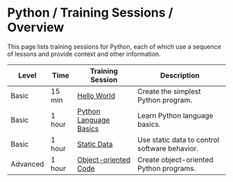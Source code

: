 # Python / Training Sessions / Overview #

This page lists training sessions for Python,
each of which use a sequence of lessons and provide context and other information.

| **Level** | **Time** | **Training Session** | **Description** |
| -- | -- | -- | -- |
| Basic | 15 min | [Hello World](hello-world/hello-world.md) | Create the simplest Python program. |
| Basic | 1 hour | [Python Language Basics](language-basics/language-basics.md) | Learn Python language basics. |
| Basic | 1 hour | [Static Data](static-data/static-data.md) | Use static data to control software behavior. |
| Advanced | 1 hour | [Object-oriented Code](oo-code/oo-code.md) | Create object-oriented Python programs. |

